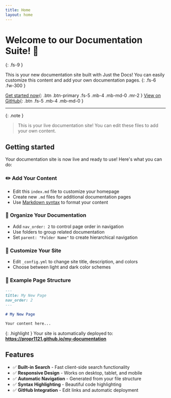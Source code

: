 ```yaml
---
title: Home
layout: home
---
```

# Welcome to our Documentation Suite! 🚀

{: .fs-9 }

This is your new documentation site built with Just the Docs! You can easily customize this content and add your own documentation pages.
{: .fs-6 .fw-300 }

[Get started now](#getting-started){: .btn .btn-primary .fs-5 .mb-4 .mb-md-0 .mr-2 }
[View on GitHub](https://github.com/propr1121/my-documentation){: .btn .fs-5 .mb-4 .mb-md-0 }

- - -

{: .note }

> This is your live documentation site! You can edit these files to add your own content.

## Getting started

Your documentation site is now live and ready to use! Here's what you can do:

### ✏️ **Add Your Content**

* Edit this `index.md` file to customize your homepage
* Create new `.md` files for additional documentation pages
* Use [Markdown syntax](https://www.markdownguide.org/) to format your content

### 📁 **Organize Your Documentation**

* Add `nav_order: 2` to control page order in navigation
* Use folders to group related documentation
* Set `parent: "Folder Name"` to create hierarchical navigation

### 🎨 **Customize Your Site**

* Edit `_config.yml` to change site title, description, and colors
* Choose between light and dark color schemes

### 📝 **Example Page Structure**

```markdown
---
title: My New Page
nav_order: 2
---

# My New Page

Your content here...
```

{: .highlight }
Your site is automatically deployed to: **https://propr1121.github.io/my-documentation**

## Features

* ✅ **Built-in Search** - Fast client-side search functionality
* ✅ **Responsive Design** - Works on desktop, tablet, and mobile
* ✅ **Automatic Navigation** - Generated from your file structure
* ✅ **Syntax Highlighting** - Beautiful code highlighting
* ✅ **GitHub Integration** - Edit links and automatic deployment
